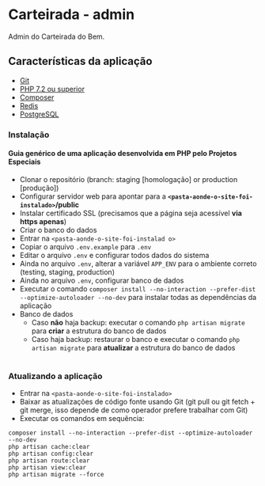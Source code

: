 # Carteirada - admin

Admin do Carteirada do Bem.

## Características da aplicação

- [Git](https://git-scm.com/docs/user-manual.html)
- [PHP 7.2 ou superior](http://php.net/)
- [Composer](https://getcomposer.org/)
- [Redis](https://redis.io/topics/quickstart)
- [PostgreSQL](https://www.postgresql.org/)

### Instalação 

#### Guia genérico de uma aplicação desenvolvida em PHP pelo Projetos Especiais

- Clonar o repositório (branch: staging [homologação] or production [produção])
- Configurar servidor web para apontar para a **`<pasta-aonde-o-site-foi-instalado>`/public**
- Instalar certificado SSL (precisamos que a página seja acessível **via https apenas**)
- Criar o banco do dados
- Entrar na `<pasta-aonde-o-site-foi-instalad o>`
- Copiar o arquivo `.env.example` para `.env`
- Editar o arquivo `.env` e configurar todos dados do sistema
- Ainda no arquivo `.env`, alterar a variável `APP_ENV` para o ambiente correto (testing, staging, production)
- Ainda no arquivo `.env`, configurar banco de dados
- Executar o comando `composer install --no-interaction --prefer-dist --optimize-autoloader --no-dev` para instalar todas as dependências da aplicação
- Banco de dados
    - Caso **não** haja backup: executar o comando `php artisan migrate` para **criar** a estrutura do banco de dados
    - Caso haja backup: restaurar o banco e executar o comando `php artisan migrate` para **atualizar** a estrutura do banco de dados
#
### Atualizando a aplicação

- Entrar na `<pasta-aonde-o-site-foi-instalado>`
- Baixar as atualizações de código fonte usando Git (git pull ou git fetch + git merge, isso depende de como operador prefere trabalhar com Git)
- Executar os comandos em sequência:
```
composer install --no-interaction --prefer-dist --optimize-autoloader --no-dev
php artisan cache:clear
php artisan config:clear
php artisan route:clear
php artisan view:clear
php artisan migrate --force
```

